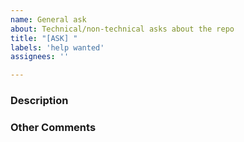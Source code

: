 ```yaml
---
name: General ask
about: Technical/non-technical asks about the repo
title: "[ASK] "
labels: 'help wanted'
assignees: ''

---
```


### Description
<!--- Describe your general ask in detail -->

### Other Comments
